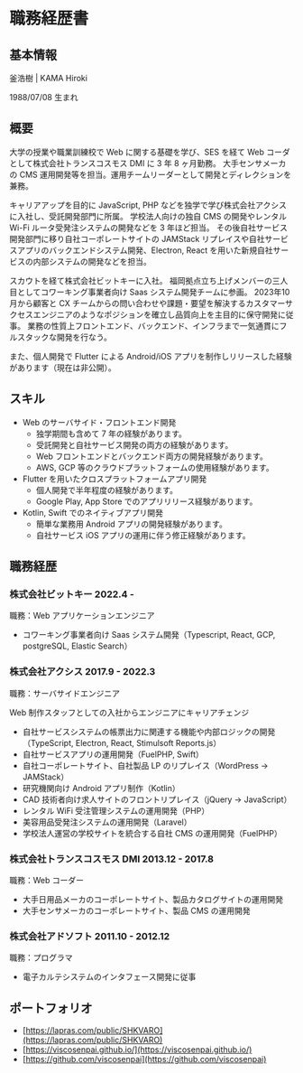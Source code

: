 # 職務経歴書

## 基本情報

釜浩樹 | KAMA Hiroki

1988/07/08 生まれ

## 概要

大学の授業や職業訓練校で Web に関する基礎を学び、SES を経て Web コーダとして株式会社トランスコスモス DMI に 3 年 8 ヶ月勤務。
大手センサメーカの CMS 運用開発等を担当。運用チームリーダーとして開発とディレクションを兼務。

キャリアアップを目的に JavaScript, PHP などを独学で学び株式会社アクシスに入社し、受託開発部門に所属。
学校法人向けの独自 CMS の開発やレンタル Wi-Fi ルータ受発注システムの開発などを 3 年ほど担当。
その後自社サービス開発部門に移り自社コーポレートサイトの JAMStack リプレイスや自社サービスアプリのバックエンドシステム開発、Electron, React を用いた新規自社サービスの内部システムの開発などを担当。

スカウトを経て株式会社ビットキーに入社。
福岡拠点立ち上げメンバーの三人目としてコワーキング事業者向け Saas システム開発チームに参画。
2023年10月から顧客と CX チームからの問い合わせや課題・要望を解決するカスタマーサクセスエンジニアのようなポジションを確立し品質向上を主目的に保守開発に従事。
業務の性質上フロントエンド、バックエンド、インフラまで一気通貫にフルスタックな開発を行なう。

また、個人開発で Flutter による Android/iOS アプリを制作しリリースした経験があります（現在は非公開）。

## スキル

- Web のサーバサイド・フロントエンド開発
  - 独学期間も含めて 7 年の経験があります。
  - 受託開発と自社サービス開発の両方の経験があります。
  - Web フロントエンドとバックエンド両方の開発経験があります。
  - AWS, GCP 等のクラウドプラットフォームの使用経験があります。
- Flutter を用いたクロスプラットフォームアプリ開発
  - 個人開発で半年程度の経験があります。
  - Google Play, App Store でのアプリリリース経験があります。
- Kotlin, Swift でのネイティブアプリ開発
  - 簡単な業務用 Android アプリの開発経験があります。
  - 自社サービス iOS アプリの運用に伴う修正経験があります。

## 職務経歴

### 株式会社ビットキー 2022.4 -

職務：Web アプリケーションエンジニア

- コワーキング事業者向け Saas システム開発（Typescript, React, GCP, postgreSQL, Elastic Search）

### 株式会社アクシス 2017.9 - 2022.3

職務：サーバサイドエンジニア

Web 制作スタッフとしての入社からエンジニアにキャリアチェンジ

- 自社サービスシステムの帳票出力に関連する機能や内部ロジックの開発（TypeScript, Electron, React, Stimulsoft Reports.js）
- 自社サービスアプリの運用開発（FuelPHP, Swift）
- 自社コーポレートサイト、自社製品 LP のリプレイス（WordPress → JAMStack）
- 研究機関向け Android アプリ制作（Kotlin）
- CAD 技術者向け求人サイトのフロントリプレイス（jQuery → JavaScript）
- レンタル WiFi 受注管理システムの運用開発（PHP）
- 美容用品受発注システムの運用開発（Laravel）
- 学校法人運営の学校サイトを統合する自社 CMS の運用開発（FuelPHP）

### 株式会社トランスコスモス DMI 2013.12 - 2017.8

職務：Web コーダー

- 大手日用品メーカのコーポレートサイト、製品カタログサイトの運用開発
- 大手センサメーカのコーポレートサイト、製品 CMS の運用開発

### 株式会社アドソフト 2011.10 - 2012.12

職務：プログラマ

- 電子カルテシステムのインタフェース開発に従事

## ポートフォリオ

- [https://lapras.com/public/SHKVARO](https://lapras.com/public/SHKVARO)
- [https://viscosenpai.github.io/](https://viscosenpai.github.io/)
- [https://github.com/viscosenpai](https://github.com/viscosenpai)
